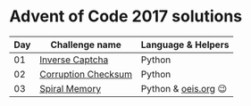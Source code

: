 # Advent of Code 2017 solutions

| Day | Challenge name | Language & Helpers |
| --- | -------------- | -------- |
| 01 | [Inverse Captcha][d01] | Python |
| 02 | [Corruption Checksum][d02] | Python |
| 03 | [Spiral Memory][d03] | Python & [oeis.org][oeis] :wink: |

[d01]: http://adventofcode.com/2017/day/1
[d02]: http://adventofcode.com/2017/day/2
[d03]: http://adventofcode.com/2017/day/3

[oeis]: https://oeis.org
